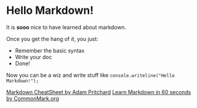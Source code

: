 # Hello Markdown!

It is **sooo** nice to have learned about markdown.

Once you get the hang of *it*, you just:

* Remember the basic syntax
* Write your doc
* Done!

Now you can be a wiz and write stuff like `console.writeline("Hello Markdown!");`

[Markdown CheatSheet by Adam Pritchard](https://github.com/adam-p/markdown-here/wiki/Markdown-Cheatsheet)
[Learn Markdown in 60 seconds by CommonMark.org](http://commonmark.org/help/)

